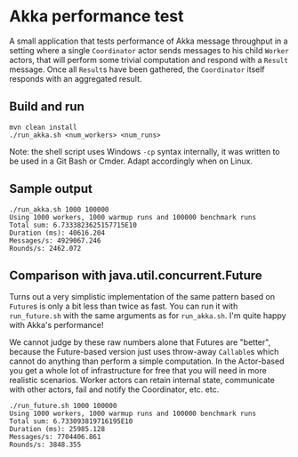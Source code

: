 # Akka performance test

A small application that tests performance of Akka message throughput in a setting
where a single `Coordinator` actor sends messages to his child `Worker` actors,
that will perform some trivial computation and respond with a `Result` message.
Once all `Result`s have been gathered, the `Coordinator` itself responds with an
aggregated result.

## Build and run

    mvn clean install
    ./run_akka.sh <num_workers> <num_runs>

Note: the shell script uses Windows `-cp` syntax internally, it was written to be used in a Git Bash
or Cmder. Adapt accordingly when on Linux.


## Sample output

    ./run_akka.sh 1000 100000
    Using 1000 workers, 1000 warmup runs and 100000 benchmark runs
    Total sum: 6.7333823625157715E10
    Duration (ms): 40616.204
    Messages/s: 4929067.246
    Rounds/s: 2462.072
    
    
## Comparison with java.util.concurrent.Future

Turns out a very simplistic implementation of the same pattern based on `Future`s is only a bit less than
twice as fast. You can run it with `run_future.sh` with the same arguments as for `run_akka.sh`.
I'm quite happy with Akka's performance!

We cannot judge by these raw numbers alone that Futures are "better", because the Future-based version just uses
throw-away `Callable`s which cannot do anything than perform a simple computation. In the Actor-based
you get a whole lot of infrastructure for free that you will need in more realistic scenarios. Worker actors
can retain internal state, communicate with other actors, fail and notify the Coordinator, etc. etc.

    ./run_future.sh 1000 100000
    Using 1000 workers, 1000 warmup runs and 100000 benchmark runs
    Total sum: 6.733093819716195E10
    Duration (ms): 25985.128
    Messages/s: 7704406.861
    Rounds/s: 3848.355
